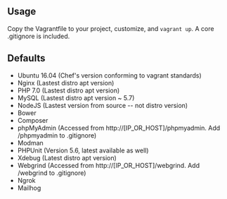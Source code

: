 Usage
-----

Copy the Vagrantfile to your project, customize, and `vagrant up`. A core .gitignore is included.

Defaults
--------

* Ubuntu 16.04 (Chef's version conforming to vagrant standards)
* Nginx (Lastest distro apt version)
* PHP 7.0 (Lastest distro apt version)
* MySQL (Lastest distro apt version ~ 5.7)
* NodeJS (Lastest version from source -- not distro version)
* Bower
* Composer
* phpMyAdmin (Accessed from http://[IP_OR_HOST]/phpmyadmin. Add /phpmyadmin to .gitignore)
* Modman
* PHPUnit (Version 5.6, latest available as well)
* Xdebug (Latest distro apt version)
* Webgrind (Accessed from http://[IP_OR_HOST]/webgrind. Add /webgrind to .gitignore)
* Ngrok
* Mailhog
